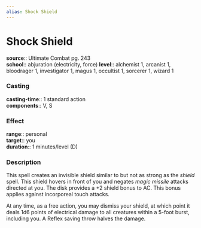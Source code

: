 ```yaml
---
alias: Shock Shield
---
```


# Shock Shield 

**source**:: Ultimate Combat pg. 243  
**school**:: abjuration (electricity, force)
**level**:: alchemist 1, arcanist 1, bloodrager 1, investigator 1, magus 1, occultist 1, sorcerer 1, wizard 1

### Casting 

**casting-time**:: 1 standard action  
**components**:: V, S

### Effect 

**range**:: personal  
**target**:: you  
**duration**:: 1 minutes/level (D)

### Description 

This spell creates an invisible shield similar to but not as strong as the *shield* spell. This shield hovers in front of you and negates *magic missile* attacks directed at you. The disk provides a +2 shield bonus to AC. This bonus applies against incorporeal touch attacks.  
  
At any time, as a free action, you may dismiss your shield, at which point it deals 1d6 points of electrical damage to all creatures within a 5-foot burst, including you. A Reflex saving throw halves the damage.
